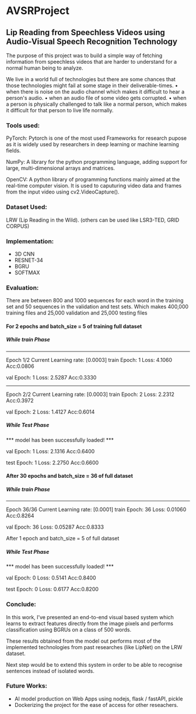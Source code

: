 # AVSRProject

## Lip Reading from Speechless Videos using Audio-Visual Speech Recognition Technology

The purpose of this project was to build a simple way of fetching information from speechless videos that are harder to understand for a normal human being to analyze.

We live in a world full of technologies but there are some chances that those technologies
might fail at some stage in their deliverable-times.
	• when there is noise on the audio channel which makes it difficult to hear a person's 	audio.
	• when an audio file of some video gets corrupted.
	• when a person is physically challenged to talk like a normal person, which makes it difficult for that person to live life normally.

### Tools used:

PyTorch:
Pytorch is one of the most used Frameworks for research pupose as it is widely used by researchers in deep learning or machine learning fields.

NumPy:
A library for the python programming language, adding support for large, multi-dimensional arrays and matrices.

OpenCV:
A python library of programming functions mainly aimed at the real-time computer vision. It is used to caputuring video data and frames from the  input video using cv2.VideoCapture().


### Dataset Used:
LRW (Lip Reading in the Wild). (others can be used like LSR3-TED, GRID CORPUS)



### Implementation:
- 3D CNN
- RESNET-34
- BGRU
- SOFTMAX


### Evaluation:

There are between 800 and 1000 sequences for each word in the training set and 50 sequences in the validation and test sets.
Which makes 400,000 training files and 25,000 validation and 25,000 testing files



#### For 2 epochs and batch_size = 5 of training full dataset

##### While train Phase
----------
Epoch 1/2
Current Learning rate: [0.0003]
train Epoch:	 1	Loss: 4.1060	Acc:0.0806

val Epoch:	 1	Loss: 2.5287	Acc:0.3330

----------
Epoch 2/2
Current Learning rate: [0.0003]
train Epoch:	 2	Loss: 2.2312	Acc:0.3972

val Epoch:	 2	Loss: 1.4127	Acc:0.6014


##### While Test Phase

*** model has been successfully loaded! ***

val Epoch:	 1	Loss: 2.1316	Acc:0.6400

test Epoch:	 1	Loss: 2.2750    Acc:0.6600




#### After 30 epochs and batch_size = 36 of full dataset

##### While train Phase
----------
Epoch 36/36
Current Learning rate: [0.0001]
train Epoch:	 36	Loss: 0.01060	Acc:0.8264

val Epoch:	 36	Loss: 0.05287	Acc:0.8333


After 1 epoch and batch_size = 5 of full dataset

##### While Test Phase

*** model has been successfully loaded! ***

val Epoch:	 0	Loss: 0.5141	Acc:0.8400

test Epoch:	 0	Loss: 0.6177	Acc:0.8200



### Conclude:
In this work, I’ve presented an end-to-end visual based system which learns to extract features directly from the image pixels and performs classification using BGRUs on a class of 500 words. 

These results obtained from the model out performs most of the implemented technologies from past researches (like LipNet) on the LRW dataset. 

Next step would be to extend this system in order to be able to recognise sentences instead of isolated words. 



### Future Works:
- AI model production on Web Apps using nodejs, flask / fastAPI, pickle
- Dockerizing the project for the ease of access for other reseachers.